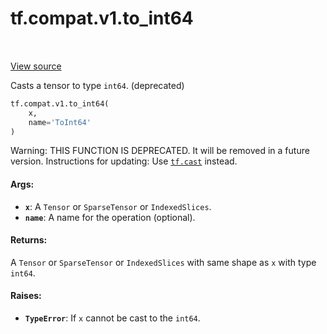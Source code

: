 <div itemscope itemtype="http://developers.google.com/ReferenceObject">
<meta itemprop="name" content="tf.compat.v1.to_int64" />
<meta itemprop="path" content="Stable" />
</div>

# tf.compat.v1.to_int64

<!-- Insert buttons -->

<table class="tfo-notebook-buttons tfo-api" align="left">
</table>

<a target="_blank" href="/code/stable/tensorflow/python/ops/math_ops.py">View source</a>



<!-- Start diff -->
Casts a tensor to type `int64`. (deprecated)

``` python
tf.compat.v1.to_int64(
    x,
    name='ToInt64'
)
```



<!-- Placeholder for "Used in" -->

Warning: THIS FUNCTION IS DEPRECATED. It will be removed in a future version.
Instructions for updating:
Use <a href="../../../tf/dtypes/cast.md"><code>tf.cast</code></a> instead.

#### Args:


* <b>`x`</b>: A `Tensor` or `SparseTensor` or `IndexedSlices`.
* <b>`name`</b>: A name for the operation (optional).


#### Returns:

A `Tensor` or `SparseTensor` or `IndexedSlices` with same shape as `x` with
type `int64`.



#### Raises:


* <b>`TypeError`</b>: If `x` cannot be cast to the `int64`.